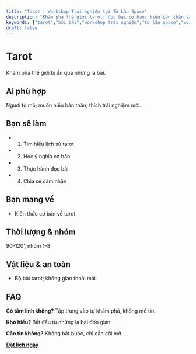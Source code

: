 ```yaml
---
title: "Tarot | Workshop Trải nghiệm tại Từ Lâu Space"
description: "Khám phá thế giới tarot; đọc bài cơ bản; hiểu bản thân sâu hơn. Trải nghiệm mới lạ. Phù hợp người mới."
keywords: ["tarot","bói bài","workshop trải nghiệm","từ lâu space","workshop handmade"]
draft: false
---
```


# Tarot

Khám phá thế giới bí ẩn qua những lá bài.

## Ai phù hợp
Người tò mò; muốn hiểu bản thân; thích trải nghiệm mới.

## Bạn sẽ làm
- 1. Tìm hiểu lịch sử tarot
- 2. Học ý nghĩa cơ bản
- 3. Thực hành đọc bài
- 4. Chia sẻ cảm nhận

## Bạn mang về
- Kiến thức cơ bản về tarot

## Thời lượng & nhóm
90–120', nhóm 1–8

## Vật liệu & an toàn
- Bộ bài tarot; không gian thoải mái

## FAQ
**Có tâm linh không?**
Tập trung vào tự khám phá, không mê tín.

**Khó hiểu?**
Bắt đầu từ những lá bài đơn giản.

**Cần tin không?**
Không bắt buộc, chỉ cần cởi mở.

**[Đặt lịch ngay](/pages/booking-pricing)**